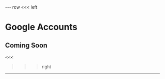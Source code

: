 --- row
<<< left
# Google Accounts
## Coming Soon
<<<

>>> right
<!-- include(../api-ref-snippet.md) -->
>>>
---

<!-- include(../support.md) -->
